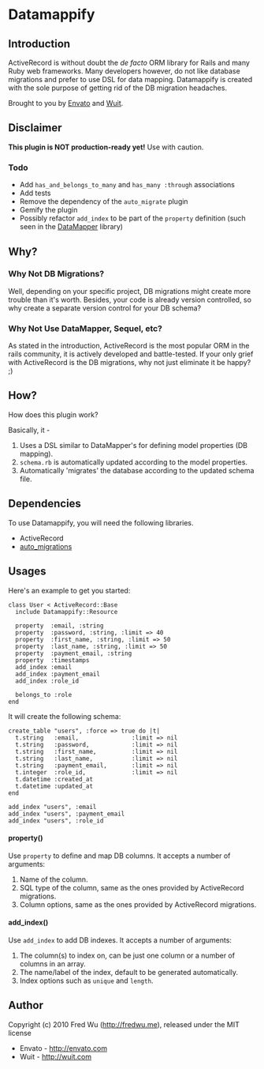 # Datamappify

## Introduction

ActiveRecord is without doubt the *de facto* ORM library for Rails and many Ruby web frameworks. Many developers however, do not like database migrations and prefer to use DSL for data mapping. Datamappify is created with the sole purpose of getting rid of the DB migration headaches.

Brought to you by [Envato](http://envato.com) and [Wuit](http://wuit.com).

## Disclaimer

**This plugin is NOT production-ready yet!** Use with caution.

### Todo

* Add `has_and_belongs_to_many` and `has_many :through` associations
* Add tests
* Remove the dependency of the `auto_migrate` plugin
* Gemify the plugin
* Possibly refactor `add_index` to be part of the `property` definition (such seen in the [DataMapper](http://datamapper.org/) library)

## Why?

### Why Not DB Migrations?

Well, depending on your specific project, DB migrations might create more trouble than it's worth. Besides, your code is already version controlled, so why create a separate version control for your DB schema?

### Why Not Use DataMapper, Sequel, etc?

As stated in the introduction, ActiveRecord is the most popular ORM in the rails community, it is actively developed and battle-tested. If your only grief with ActiveRecord is the DB migrations, why not just eliminate it be happy? ;)

## How?

How does this plugin work?

Basically, it -

1. Uses a DSL similar to DataMapper's for defining model properties (DB mapping).
2. `schema.rb` is automatically updated according to the model properties.
3. Automatically 'migrates' the database according to the updated schema file.

## Dependencies

To use Datamappify, you will need the following libraries.

* ActiveRecord
* [auto_migrations](http://github.com/pjhyett/auto_migrations)

## Usages

Here's an example to get you started:

	class User < ActiveRecord::Base
	  include Datamappify::Resource
      
	  property  :email, :string
	  property  :password, :string, :limit => 40
	  property  :first_name, :string, :limit => 50
	  property  :last_name, :string, :limit => 50
	  property  :payment_email, :string
	  property  :timestamps
	  add_index :email
	  add_index :payment_email
	  add_index :role_id
      
	  belongs_to :role
	end

It will create the following schema:

	create_table "users", :force => true do |t|
	  t.string   :email,               :limit => nil
	  t.string   :password,            :limit => nil
	  t.string   :first_name,          :limit => nil
	  t.string   :last_name,           :limit => nil
	  t.string   :payment_email,       :limit => nil
	  t.integer  :role_id,             :limit => nil
	  t.datetime :created_at
	  t.datetime :updated_at
	end

	add_index "users", :email
	add_index "users", :payment_email
	add_index "users", :role_id

#### property()

Use `property` to define and map DB columns. It accepts a number of arguments:

1. Name of the column.
2. SQL type of the column, same as the ones provided by ActiveRecord migrations.
3. Column options, same as the ones provided by ActiveRecord migrations.

#### add_index()

Use `add_index` to add DB indexes. It accepts a number of arguments:

1. The column(s) to index on, can be just one column or a number of columns in an array.
2. The name/label of the index, default to be generated automatically.
3. Index options such as `unique` and `length`.

## Author

Copyright (c) 2010 Fred Wu (<http://fredwu.me>), released under the MIT license

* Envato - <http://envato.com>
* Wuit - <http://wuit.com>